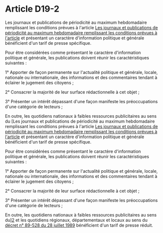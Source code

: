# Article D19-2

Les journaux et publications de périodicité au maximum hebdomadaire remplissant les conditions prévues à l'article [Les journaux et publications de périodicité au maximum hebdomadaire remplissant les conditions prévues à l'article][1] et présentant un caractère d'information politique et générale bénéficient d'un tarif de presse spécifique. 

Pour être considérées comme présentant le caractère d'information politique et générale, les publications doivent réunir les caractéristiques suivantes : 

1° Apporter de façon permanente sur l'actualité politique et générale, locale, nationale ou internationale, des informations et des commentaires tendant à éclairer le jugement des citoyens ; 

2° Consacrer la majorité de leur surface rédactionnelle à cet objet ; 

3° Présenter un intérêt dépassant d'une façon manifeste les préoccupations d'une catégorie de lecteurs ; 

En outre, les quotidiens nationaux à faibles ressources publicitaires au sens du [Les journaux et publications de périodicité au maximum hebdomadaire remplissant les conditions prévues à l'article [Les journaux et publications de périodicité au maximum hebdomadaire remplissant les conditions prévues à l'article][1] et présentant un caractère d'information politique et générale bénéficient d'un tarif de presse spécifique. 

Pour être considérées comme présentant le caractère d'information politique et générale, les publications doivent réunir les caractéristiques suivantes : 

1° Apporter de façon permanente sur l'actualité politique et générale, locale, nationale ou internationale, des informations et des commentaires tendant à éclairer le jugement des citoyens ; 

2° Consacrer la majorité de leur surface rédactionnelle à cet objet ; 

3° Présenter un intérêt dépassant d'une façon manifeste les préoccupations d'une catégorie de lecteurs ; 

En outre, les quotidiens nationaux à faibles ressources publicitaires au sens du][2] et les quotidiens régionaux, départementaux et locaux au sens du [décret n° 89-528 du 28 juillet 1989][3] bénéficient d'un tarif de presse réduit.

 [1]: /affichCodeArticle.do?cidTexte=LEGITEXT000006070987&idArticle=LEGIARTI000006463796&dateTexte=&categorieLien=cid
 [2]: /affichTexte.do?cidTexte=JORFTEXT000000332947&categorieLien=cid
 [3]: /affichTexte.do?cidTexte=JORFTEXT000000332530&categorieLien=cid